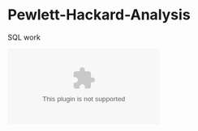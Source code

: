 # Pewlett-Hackard-Analysis
SQL work


![retiring_titles](https://github.com/KANIKOLIJI/Pewlett-Hackard-Analysis/blob/main/Data/retiring_titles.csv)
